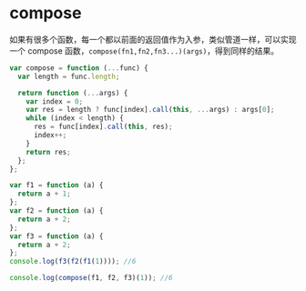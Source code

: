 # compose

如果有很多个函数，每一个都以前面的返回值作为入参，类似管道一样，可以实现一个 compose 函数，`compose(fn1,fn2,fn3...)(args)`，得到同样的结果。

```js
var compose = function (...func) {
  var length = func.length;

  return function (...args) {
    var index = 0;
    var res = length ? func[index].call(this, ...args) : args[0];
    while (index < length) {
      res = func[index].call(this, res);
      index++;
    }
    return res;
  };
};

var f1 = function (a) {
  return a + 1;
};
var f2 = function (a) {
  return a + 2;
};
var f3 = function (a) {
  return a + 2;
};
console.log(f3(f2(f1(1)))); //6

console.log(compose(f1, f2, f3)(1)); //6
```
